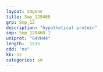 ```yaml
---
layout: smgene
title: Smp_129460
grp: Smp_12
description: "hypothetical protein"
smp: Smp_129460.1
uniprot: "G4VH44"
length:  1515
cdd: "ns"
kk: ns
categories: sm
---
```

